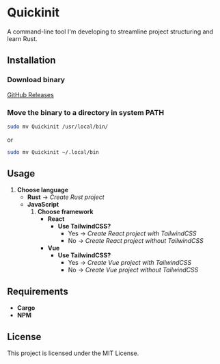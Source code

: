 # Quickinit

A command-line tool I'm developing to streamline project structuring and learn Rust.
## Installation 
### Download binary 
[GitHub Releases](https://github.com/AhaduChere/Quickinit/releases/latest)
### Move the binary to a directory in system PATH

```bash
sudo mv Quickinit /usr/local/bin/
```
or
```bash
sudo mv Quickinit ~/.local/bin
```


## Usage
1. **Choose language**  
   - **Rust** → *Create Rust project*  
   - **JavaScript**  
     1. **Choose framework**  
        - **React**  
          - **Use TailwindCSS?**  
            - Yes → *Create React project with TailwindCSS*  
            - No → *Create React project without TailwindCSS*  
        - **Vue**  
          - **Use TailwindCSS?**  
            - Yes → *Create Vue project with TailwindCSS*  
            - No → *Create Vue project without TailwindCSS* 

## Requirements
- **Cargo**
- **NPM**
## License
This project is licensed under the MIT License.
